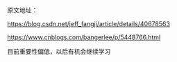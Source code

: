 原文地址：


https://blog.csdn.net/jeff_fangji/article/details/40678563

https://www.cnblogs.com/bangerlee/p/5448766.html




目前重要性偏低，以后有机会继续学习
